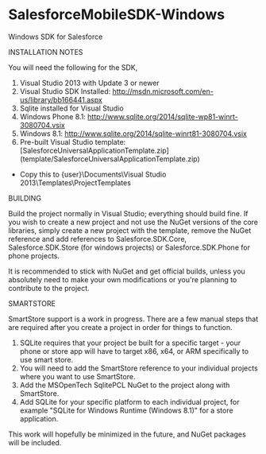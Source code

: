 SalesforceMobileSDK-Windows
===========================

Windows SDK for Salesforce

INSTALLATION NOTES

You will need the following for the SDK,

1. Visual Studio 2013 with Update 3 or newer
2. Visual Studio SDK Installed: http://msdn.microsoft.com/en-us/library/bb166441.aspx
3. Sqlite installed for Visual Studio
  1. Windows Phone 8.1: http://www.sqlite.org/2014/sqlite-wp81-winrt-3080704.vsix
  2. Windows 8.1: http://www.sqlite.org/2014/sqlite-winrt81-3080704.vsix
4. Pre-built Visual Studio template: [SalesforceUniversalApplicationTemplate.zip] (template/SalesforceUniversalApplicationTemplate.zip)
  * Copy this to {user}\Documents\Visual Studio 2013\Templates\ProjectTemplates

BUILDING

Build the project normally in Visual Studio; everything should build fine.  If you wish to create a new project and not use the NuGet versions of the core libraries, simply create a new project with the template, remove the NuGet reference and add references to Salesforce.SDK.Core, Salesforce.SDK.Store (for windows projects) or Salesforce.SDK.Phone for phone projects.

It is recommended to stick with NuGet and get official builds, unless you absolutely need to make your own modifications or you're planning to contribute to the project.

SMARTSTORE

SmartStore support is a work in progress. There are a few manual steps that are required after you create a project in order for things to function.

1. SQLite requires that your project be built for a specific target - your phone or store app will have to target x86, x64, or ARM specifically to use smart store.
2. You will need to add the SmartStore reference to your individual projects where you want to use SmartStore.
3. Add the MSOpenTech SqlitePCL NuGet to the project along with SmartStore.
4. Add SQLite for your specific platform to each individual project, for example "SQLite for Windows Runtime (Windows 8.1)" for a store application.

This work will hopefully be minimized in the future, and NuGet packages will be included. 
